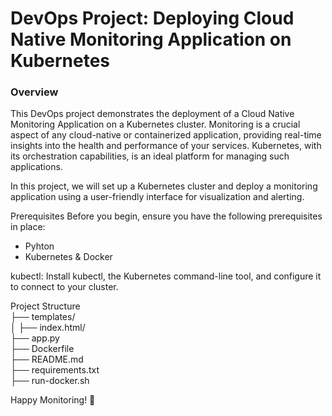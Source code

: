 # DevOps Project: Deploying Cloud Native Monitoring Application on Kubernetes

### Overview
This DevOps project demonstrates the deployment of a Cloud Native Monitoring Application on a Kubernetes cluster. Monitoring is a crucial aspect of any cloud-native or containerized application, providing real-time insights into the health and performance of your services. Kubernetes, with its orchestration capabilities, is an ideal platform for managing such applications.

In this project, we will set up a Kubernetes cluster and deploy a monitoring application using a user-friendly interface for visualization and alerting.

Prerequisites
Before you begin, ensure you have the following prerequisites in place:

- Pyhton
- Kubernetes & Docker

kubectl: Install kubectl, the Kubernetes command-line tool, and configure it to connect to your cluster.

Project Structure  
├── templates/  
│   ├── index.html/  
├── app.py  
├── Dockerfile  
├── README.md  
├── requirements.txt  
├── run-docker.sh  

Happy Monitoring! 🚀
